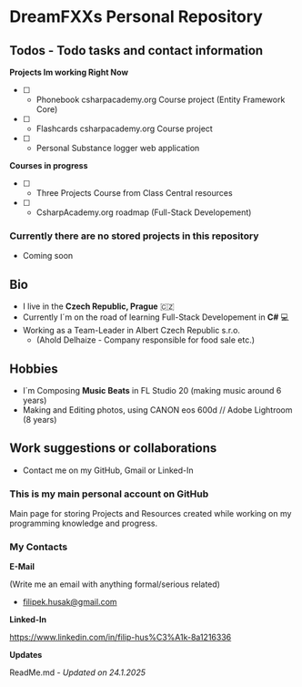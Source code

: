 # **DreamFXX**s Personal Repository

## **Todos** - Todo tasks and contact information

**Projects Im working Right Now**

 - [ ] - Phonebook csharpacademy.org Course project (Entity Framework Core)
 - [ ] - Flashcards csharpacademy.org Course project
 - [ ] - Personal Substance logger web application

**Courses in progress**

 - [ ] - Three Projects Course from Class Central resources
 - [ ] - CsharpAcademy.org roadmap (Full-Stack Developement)

### **Currently there are no stored projects in this repository**

- Coming soon

## Bio

- I live in the **Czech Republic, Prague** :czech_republic:
- Currently I´m on the road of learning Full-Stack Developement in **C#** 💻
- Working as a Team-Leader in Albert Czech Republic s.r.o.
  - (Ahold Delhaize - Company responsible for food sale etc.)

## Hobbies

- I´m Composing **Music Beats** in FL Studio 20 (making music around 6 years)
- Making and Editing photos, using CANON eos 600d // Adobe Lightroom (8 years)

## Work suggestions or collaborations

- Contact me on my GitHub, Gmail or Linked-In

### This is my main personal account on **GitHub**

Main page for storing Projects and Resources created while working on my programming knowledge and progress.

### My Contacts

**E-Mail**

(Write me an email with anything formal/serious related)
- <filipek.husak@gmail.com>

**Linked-In**

<https://www.linkedin.com/in/filip-hus%C3%A1k-8a1216336>

**Updates**

ReadMe.md - *Updated on 24.1.2025*
